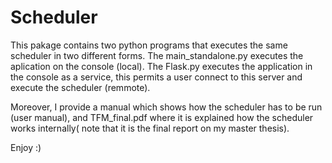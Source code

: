 # Scheduler

This pakage contains two python programs that executes the same scheduler in two different forms. The main_standalone.py executes the aplication on the console (local). The Flask.py executes the application in the console as a service, this permits a user connect to this server and execute the scheduler (remmote).

Moreover, I provide a manual which shows how the scheduler has to be run (user manual), and TFM_final.pdf where it is explained how the scheduler works internally( note that it is the final report on my master thesis).

Enjoy :)
